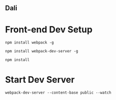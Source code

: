 Dali
------------------------------------

# Front-end Dev Setup

`npm install webpack -g`

`npm install webpack-dev-server -g`

`npm install`

# Start Dev Server

`webpack-dev-server --content-base public --watch`
